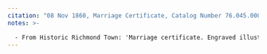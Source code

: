 ```yaml
---
citation: "08 Nov 1860, Marriage Certificate, Catalog Number 76.045.0001, Staten Island Historical Society, Historic Richmond Town, [historicrichmondtown.org](https://www.historicrichmondtown.org)."
notes: >-

  - From Historic Richmond Town: 'Marriage certificate. Engraved illustration at top of a man and a woman in a small boat, with a floral border. Printed and handwritten inscription: "THIS CERTIFIES THAT / The RITE of / Holy Matrimony / WAS CELEBRATED BETWEEN / Barnett Egbert of Richmond S.I. / and Allice E. Hillyer of Richmond S.I. / on November 8th 1860 at Asbury M.E. Church / by D. Walters / Minister". Printed at bottom: "Drawn by W. Momberger. / Engraved by C. Craske N.Y. / Entered according to act of Congress A.D. 1857 by Henry G. Fox. Brooklyn, L.I. in the clerks office of the District court of the United States for the Southern District of New York / N. Tibbals & Co. 118 Nassau St. N.Y." Gift of Alice Benjamin Lawrence. Alice E. Hillyer (1841-1915) and Barnett Egbert Jr. (1837-1916) lived in Richmond, Staten Island. They were the parents of six children. In the 1880s and 1890s, Barnett operated a grocery store with his brother-in-law James A. Hillyer under the name Hillyer & Egbert. Alice (Benjamin) Lawrence, the granddaughter of Barnett and Alice (Hillyer) Egbert, donated this marriage certificate to the Staten Island Historical Society in 1976.'
---
```




